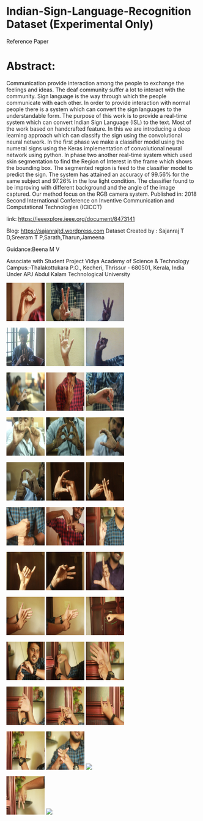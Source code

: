 # Indian-Sign-Language-Recognition Dataset (Experimental Only)
Reference Paper
# Abstract:
Communication provide interaction among the people to exchange the feelings and ideas. The deaf community suffer a lot to interact with the community. Sign language is the way through which the people communicate with each other. In order to provide interaction with normal people there is a system which can convert the sign languages to the understandable form. The purpose of this work is to provide a real-time system which can convert Indian Sign Language (ISL) to the text. Most of the work based on handcrafted feature. In this we are introducing a deep learning approach which can classify the sign using the convolutional neural network. In the first phase we make a classifier model using the numeral signs using the Keras implementation of convolutional neural network using python. In phase two another real-time system which used skin segmentation to find the Region of Interest in the frame which shows the bounding box. The segmented region is feed to the classifier model to predict the sign. The system has attained an accuracy of 99.56% for the same subject and 97.26% in the low light condition. The classifier found to be improving with different background and the angle of the image captured. Our method focus on the RGB camera system.
Published in: 2018 Second International Conference on Inventive Communication and Computational Technologies (ICICCT)

link: https://ieeexplore.ieee.org/document/8473141

Blog: https://sajanrajtd.wordpress.com
Dataset Created by : Sajanraj T D,Sreeram T P,Sarath,Tharun,Jameena

Guidance:Beena M V

Associate with Student Project
Vidya Academy of Science & Technology
Campus:-Thalakottukara P.O., Kecheri, Thrissur - 680501, Kerala, India
Under APJ Abdul Kalam Technological University

<p float="left">
  <img src="https://github.com/sajanraj/Indian-Sign-Language-Recognition/blob/master/train_image_folder/0_98.JPG" width="100" />
  <img src="https://github.com/sajanraj/Indian-Sign-Language-Recognition/blob/master/train_image_folder/2_23.jpg" width="100" /> 
  <img src="https://github.com/sajanraj/Indian-Sign-Language-Recognition/blob/master/train_image_folder/3_1_2%20(171).jpeg" width="100" />
</p>

<p float="center">
  <img src="https://github.com/sajanraj/Indian-Sign-Language-Recognition/blob/master/train_image_folder/4_1.jpg" width="100" />
  <img src="https://github.com/sajanraj/Indian-Sign-Language-Recognition/blob/master/train_image_folder/5_219.jpg" width="100" /> 
  <img src="https://github.com/sajanraj/Indian-Sign-Language-Recognition/blob/master/train_image_folder/6_1_%20(19).jpeg" width="100" />
</p>

<p float="left">
  <img src="https://github.com/sajanraj/Indian-Sign-Language-Recognition/blob/master/train_image_folder/7_11.jpg" width="100" />
  <img src="https://github.com/sajanraj/Indian-Sign-Language-Recognition/blob/master/train_image_folder/8_149.JPG" width="100" /> 
  <img src="https://github.com/sajanraj/Indian-Sign-Language-Recognition/blob/master/train_image_folder/9_199.jpg" width="100" />
</p>

<p float="left">
  <img src="https://github.com/sajanraj/Indian-Sign-Language-Recognition/blob/master/train_image_folder/A_1.jpg" width="100" />
  <img src="https://github.com/sajanraj/Indian-Sign-Language-Recognition/blob/master/train_image_folder/B_2.jpg" width="100" /> 
  <img src="https://github.com/sajanraj/Indian-Sign-Language-Recognition/blob/master/train_image_folder/C_3.jpg" width="100" />
</p>
<p float="left">
  <img src="https://github.com/sajanraj/Indian-Sign-Language-Recognition/blob/master/train_image_folder/D_1.jpg" width="100" />
  <img src="https://github.com/sajanraj/Indian-Sign-Language-Recognition/blob/master/train_image_folder/E_5.jpg" width="100" /> 
  <img src="https://github.com/sajanraj/Indian-Sign-Language-Recognition/blob/master/train_image_folder/F_6.jpg" width="100" />
</p>
<p float="left">
  <img src="https://github.com/sajanraj/Indian-Sign-Language-Recognition/blob/master/train_image_folder/G_7.jpg" width="100" />
  <img src="https://github.com/sajanraj/Indian-Sign-Language-Recognition/blob/master/train_image_folder/H_5.JPG" width="100" /> 
  <img src="https://github.com/sajanraj/Indian-Sign-Language-Recognition/blob/master/train_image_folder/I_9.jpg" width="100" />
</p>
<p float="left">
  <img src="https://github.com/sajanraj/Indian-Sign-Language-Recognition/blob/master/train_image_folder/J_5.jpg" width="100" />
  <img src="https://github.com/sajanraj/Indian-Sign-Language-Recognition/blob/master/train_image_folder/K_1.jpg" width="100" /> 
  <img src="https://github.com/sajanraj/Indian-Sign-Language-Recognition/blob/master/train_image_folder/L_8.jpg" width="100" />
</p>
</p>
<p float="left">
  <img src="https://github.com/sajanraj/Indian-Sign-Language-Recognition/blob/master/train_image_folder/M_6.jpg" width="100" />
  <img src="https://github.com/sajanraj/Indian-Sign-Language-Recognition/blob/master/train_image_folder/N_1.jpg" width="100" /> 
  <img src="https://github.com/sajanraj/Indian-Sign-Language-Recognition/blob/master/train_image_folder/O_1.jpg" width="100" />
</p>
<p float="left">
  <img src="https://github.com/sajanraj/Indian-Sign-Language-Recognition/blob/master/train_image_folder/P_5.jpg" width="100" />
  <img src="https://github.com/sajanraj/Indian-Sign-Language-Recognition/blob/master/train_image_folder/Q_1.jpg" width="100" /> 
  <img src="https://github.com/sajanraj/Indian-Sign-Language-Recognition/blob/master/train_image_folder/R_8.jpg" width="100" />
</p>
<p float="left">
  <img src="https://github.com/sajanraj/Indian-Sign-Language-Recognition/blob/master/train_image_folder/S_5.jpg" width="100" />
  <img src="https://github.com/sajanraj/Indian-Sign-Language-Recognition/blob/master/train_image_folder/T_1.jpg" width="100" /> 
  <img src="https://github.com/sajanraj/Indian-Sign-Language-Recognition/blob/master/train_image_folder/U_8.jpg" width="100" />
</p>
<p float="left">
  <img src="https://github.com/sajanraj/Indian-Sign-Language-Recognition/blob/master/train_image_folder/V_1.jpg" width="100" />
  <img src="https://github.com/sajanraj/Indian-Sign-Language-Recognition/blob/master/train_image_folder/W_8.jpg" width="100" /> 
  <img src="https://github.com/sajanraj/Indian-Sign-Language-Recognition/blob/master/train_image_folder/X_1.jpg" width="100" />
</p>
<p float="left">
  <img src="https://github.com/sajanraj/Indian-Sign-Language-Recognition/blob/master/train_image_folder/Y_5.jpg" width="100" />
  <img src="https://github.com/sajanraj/Indian-Sign-Language-Recognition/blob/master/train_image_folder/Z_6.JPG" width="100" /> 
</p>




